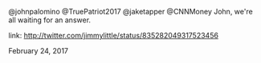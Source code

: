 @johnpalomino @TruePatriot2017 @jaketapper @CNNMoney John, we're all waiting for an answer. 

link: http://twitter.com/jimmylittle/status/835282049317523456 

February 24, 2017